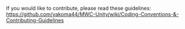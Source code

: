 If you would like to contribute, please read these guidelines: https://github.com/yakoma44/MWC-Unity/wiki/Coding-Conventions-&-Contributing-Guidelines